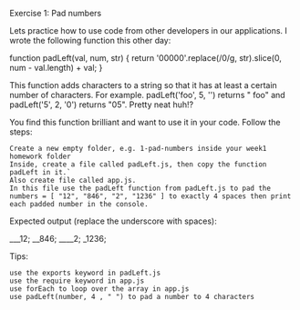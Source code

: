 Exercise 1: Pad numbers

Lets practice how to use code from other developers in our applications. I wrote the following function this other day:

function padLeft(val, num, str) {
	return '00000'.replace(/0/g, str).slice(0, num - val.length) + val;
}

This function adds characters to a string so that it has at least a certain number of characters. For example. padLeft('foo', 5, '') returns " foo" and padLeft('5', 2, '0') returns "05". Pretty neat huh!?

You find this function brilliant and want to use it in your code. Follow the steps:

    Create a new empty folder, e.g. 1-pad-numbers inside your week1 homework folder
    Inside, create a file called padLeft.js, then copy the function padLeft in it.`
    Also create file called app.js.
    In this file use the padLeft function from padLeft.js to pad the numbers = [ "12", "846", "2", "1236" ] to exactly 4 spaces then print each padded number in the console.

Expected output (replace the underscore with spaces):

___12;
__846;
____2;
_1236;

Tips:

    use the exports keyword in padLeft.js
    use the require keyword in app.js
    use forEach to loop over the array in app.js
    use padLeft(number, 4 , " ") to pad a number to 4 characters
